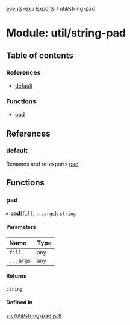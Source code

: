 [events-ex](../README.md) / [Exports](../modules.md) / util/string-pad

# Module: util/string-pad

## Table of contents

### References

- [default](util_string_pad.md#default)

### Functions

- [pad](util_string_pad.md#pad)

## References

### default

Renames and re-exports [pad](util_string_pad.md#pad)

## Functions

### pad

▸ **pad**(`fill`, `...args`): `string`

#### Parameters

| Name | Type |
| :------ | :------ |
| `fill` | `any` |
| `...args` | `any` |

#### Returns

`string`

#### Defined in

[src/util/string-pad.js:8](https://github.com/snowyu/events-ex.js/blob/5b9fac0/src/util/string-pad.js#L8)

